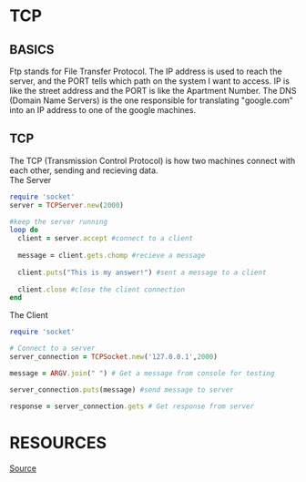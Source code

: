 # TCP
## BASICS
Ftp stands for File Transfer Protocol.
The IP address is used to reach the server, and the PORT tells which path on the system I want to access.
IP is like the street address and the PORT is like the Apartment Number.
The DNS (Domain Name Servers) is the one responsible for translating "google.com" into an IP address to one
of the google machines.

## TCP
The TCP (Transmission Control Protocol) is how two machines connect with each other, sending and recieving data.  
The Server
```ruby 
require 'socket'
server = TCPServer.new(2000)

#keep the server running
loop do   
  client = server.accept #connect to a client
  
  message = client.gets.chomp #recieve a message
  
  client.puts("This is my answer!") #sent a message to a client
  
  client.close #close the client connection
end 
```
The Client
```ruby 
require 'socket'

# Connect to a server
server_connection = TCPSocket.new('127.0.0.1',2000)

message = ARGV.join(" ") # Get a message from console for testing

server_connection.puts(message) #send message to server

response = server_connection.gets # Get response from server
```
# RESOURCES
[Source](https://github.com/sf-sea-lions-2017/raw-tcp-challenge)
